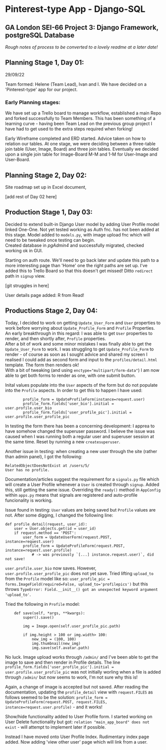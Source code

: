 # Pinterest-type App - Django-SQL       

## GA London SEI-66 Project 3: Django Framework, postgreSQL Database         

_Rough notes of process to be converted to a lovely readme at a later date!_        

## Planning Stage 1, Day 01:        
29/09/22        

Team formed: Helene (Team Lead), Ivan and I. We have decided on a 'Pinterest-type' app for our project.     

### Early Planning stages:      
We have set up a Trello board to manage workflow, established a main Repo and forked successfully to Team Members. This has been something of a learning curve - having been Team Lead on the previous group project I have had to get used to the extra steps required when forking!           

Early Wireframe completed and ERD started. Advice taken on how to relation our tables. At one stage, we were deciding between a three-table join table (User, Image, Board) and three join tables. Eventually we decided upon a single join table for Image-Board M-M and 1-M for User-Image and User-Board.

## Planning Stage 2, Day 02:        
Site roadmap set up in Excel document,      

[add rest of Day 02 here]       

## Production Stage 1, Day 03:      

Decided to extend built-in Django User model by adding User Profile model linked One-One. Not yet tested working as Auth fnc. has not been added at this stage. Model added to `models.py`, with image upload fnc which will need to be tweaked once testing can begin.     
Created database in _pgAdmin4_ and successfully migrated, checked working ok in GUI.        

Starting on auth route. We'll need to go back later and update this path to a more interesting page than 'Home' one the right paths are set up. I've added this to Trello Board so that this doesn't get missed! Ditto `redirect` path in `signup` view.        

[git struggles in here]     

User details page added: R from Read!       

## Productions Stage 2, Day 04:     

Today, I decided to work on getting `Update_User_Form` and `User` properties to work before worrying about `Update_Profile_Form` and `Profile` Properties. An early breakthrough in this regard: I was able to get `User` properties to render, and then shortly after, `Profile` properties.        
After a bit of work and some minor mistakes I was finally able to get the `Update_User_Form` to work. I was struggling to get `Update_Profile_Form` to render - of course as soon as I sought advice and shared my screen I realised I could add as second form and input to the `profiles/detail.html` template. The form then renders ok!     
With a bit of tweaking (and using `enctype="multipart/form-data"`) I am now able to get both forms to render as one, with one submit button.        

Inital values populate into the `User` aspects of the form but do not populate into the `Profile` aspects. In order to get this to happen I have used:  

```
        profile_form = UpdateProfileForm(instance=request.user)
        profile_form.fields['user_bio'].initial = user.profile.user_bio
        profile_form.fields['user_profile_pic'].initial = user.profile.user_profile_pic
```     

In testing the form there has been a concerning development: I apprea to have somehow changed the superuser password. I believe the issue was caused when I was running both a regular user and superuser session at the same time. Reset by running a new `createsuperuser`.       

Another issue in testing: when creating a new user through the site (rather than admin panel), I got the following:     

```
RelatedObjectDoesNotExist at /users/5/
User has no profile.
```     

Documentation/articles suggest the requirement for a `signals.py` file which will create a User Profile whenever a `User` is created through `signup`. Added this, still getting the same issue. Overriding the `ready()` method in `AppConfig` within `apps.py` means that signals are registered and auto-profile funcionality is working.        

Issue found in testing: `User` values are being saved but `Profile` values are not. After some digging, I changed the following line:       

```
def profile_detail(request, user_id):
    user = User.objects.get(id = user_id)
    if request.method == 'POST':
        user_form = UpdateUserForm(request.POST, instance=request.user)
        profile_form = UpdateProfileForm(request.POST, instance=request.user.profile)
            # -> was previously `[...] instance.request.user)`, did not save!
```     

`user.profile.user_bio` now saves. However, `user.profile.user_profile_pic` does not yet save. Tried lifting `upload_to` from the `Profile` model like so: `user_profile_pic = forms.ImageField(required=False, upload_to='profilepics')` but this throws `TypeError: Field.__init__() got an unexpected keyword argument 'upload_to'`.     

Tried the following in `Profile` model:     

```
    def save(self, *args, **kwargs):
        super().save()

        img = Image.open(self.user_profile_pic.path)

        if img.height > 100 or img.width> 100:
            new_img = (100, 100)
            img.thumbnail(new_img)
            img.save(self.avatar.path)
```

No luck. Image upload works through `/admin/` and I've been able to get the image to save and then render in Profile details. The line `profile_form.fields['user_profile_pic'].initial = user.profile.user_profile_pic` was not initially worling when a file is added through `/admin/` but now seems to work, I'm not sure why this is!      

Again, a change of image is accepted but not saved. After reading the documentation, updating the `profile_detail` view with `request.FILES` as follows seemed to be the solution: `profile_form = UpdateProfileForm(request.POST, request.FILES, instance=request.user.profile)` - and it works!       

Show/hide functionality added to User Profile form. I started working on User Delete functionality but got: `relation "main_app_board" does not exist` - will attempt to implement later if possible.       

Instead I have moved onto User Profile Index. Rudimentary index page added. Now adding 'view other user' page which will link from a user.

